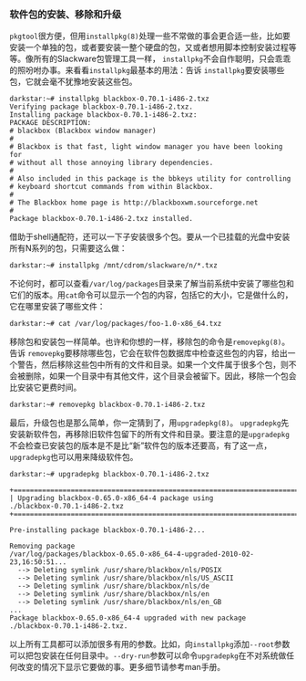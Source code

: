 ### 软件包的安装、移除和升级

 `pkgtool`很方便，但用`installpkg(8)`处理一些不常做的事会更合适一些，比如要安装一个单独的包，或者要安装一整个硬盘的包，又或者想用脚本控制安装过程等等。像所有的Slackware包管理工具一样， `installpkg`不会自作聪明，只会乖乖的照吩咐办事。来看看`installpkg`最基本的用法：告诉 `installpkg`要安装哪些包，它就会毫不犹豫地安装这些包。

 ```
darkstar:~# installpkg blackbox-0.70.1-i486-2.txz
Verifying package blackbox-0.70.1-i486-2.txz.
Installing package blackbox-0.70.1-i486-2.txz:
PACKAGE DESCRIPTION:
# blackbox (Blackbox window manager)
#
# Blackbox is that fast, light window manager you have been looking for
# without all those annoying library dependencies.
#
# Also included in this package is the bbkeys utility for controlling
# keyboard shortcut commands from within Blackbox.
#
# The Blackbox home page is http://blackboxwm.sourceforge.net
#
Package blackbox-0.70.1-i486-2.txz installed.
```

借助于shell通配符，还可以一下子安装很多个包。要从一个已挂载的光盘中安装所有N系列的包，只需要这么做：

```
darkstar:~# installpkg /mnt/cdrom/slackware/n/*.txz
```

不论何时，都可以查看`/var/log/packages`目录来了解当前系统中安装了哪些包和它们的版本。用`cat`命令可以显示一个包的内容，包括它的大小，它是做什么的，它在哪里安装了哪些文件：

```
darkstar:~# cat /var/log/packages/foo-1.0-x86_64.txz
```

移除包和安装包一样简单。也许和你想的一样，移除包的命令是`removepkg(8)`。告诉 `removepkg`要移除哪些包，它会在软件包数据库中检查这些包的内容，给出一个警告，然后移除这些包中所有的文件和目录。如果一个文件属于很多个包，则不会被删除，如果一个目录中有其他文件，这个目录会被留下。因此，移除一个包会比安装它更费时间。

```
darkstar:~# removepkg blackbox-0.70.1-i486-2.txz
```

最后，升级包也是那么简单，你一定猜到了，用`upgradepkg(8)`。 `upgradepkg`先安装新软件包，再移除旧软件包留下的所有文件和目录。要注意的是`upgradepkg`不会检查已安装包的版本是不是比“新”软件包的版本还要高，有了这一点，`upgradepkg`也可以用来降级软件包。

```
darkstar:~# upgradepkg blackbox-0.70.1-i486-2.txz

+==============================================================================
| Upgrading blackbox-0.65.0-x86_64-4 package using
./blackbox-0.70.1-i486-2.txz
+==============================================================================

Pre-installing package blackbox-0.70.1-i486-2...

Removing package
/var/log/packages/blackbox-0.65.0-x86_64-4-upgraded-2010-02-23,16:50:51...
  --> Deleting symlink /usr/share/blackbox/nls/POSIX
  --> Deleting symlink /usr/share/blackbox/nls/US_ASCII
  --> Deleting symlink /usr/share/blackbox/nls/de
  --> Deleting symlink /usr/share/blackbox/nls/en
  --> Deleting symlink /usr/share/blackbox/nls/en_GB
...
Package blackbox-0.65.0-x86_64-4 upgraded with new package
./blackbox-0.70.1-i486-2.txz.
```

以上所有工具都可以添加很多有用的参数。比如，向`installpkg`添加`--root`参数可以把包安装在任何目录中。`--dry-run`参数可以命令`upgradepkg`在不对系统做任何改变的情况下显示它要做的事。更多细节请参考man手册。

